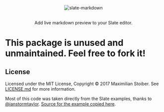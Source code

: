 <div align="center">
  <img alt="slate-markdown" src="https://cloud.githubusercontent.com/assets/7525670/26826026/a457bb8a-4ab7-11e7-8db4-bfe3ac67a726.png" />
  <br />
  <br />
  <p>Add live markdown preview to your Slate editor.</p>

</div>

# This package is unused and unmaintained. Feel free to fork it!

## License

Licensed under the MIT License, Copyright ©️ 2017 Maximilian Stoiber. See [LICENSE.md](LICENSE.md) for more information.

Most of this code was taken directly from the Slate examples, thanks to [@ianstormtaylor](https://github.com/ianstormtaylor). [Source for the example copied here](https://github.com/ianstormtaylor/slate/blob/460498b5ddfcecee7439eafe4f4d31cacde69f41/examples/markdown-preview/index.js).
